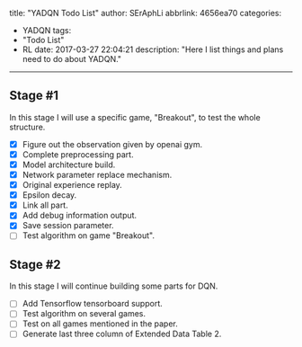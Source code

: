 title: "YADQN Todo List"
author: SErAphLi
abbrlink: 4656ea70
categories:
  - YADQN
tags:
  - "Todo List"
  - RL
date: 2017-03-27 22:04:21
description: "Here I list things and plans need to do about YADQN."
---

## Stage #1

In this stage I will use a specific game, "Breakout", to test the whole structure. 

- [x] Figure out the observation given by openai gym.
- [x] Complete preprocessing part.
- [x] Model architecture build.
- [x] Network parameter replace mechanism.
- [x] Original experience replay.
- [x] Epsilon decay.
- [x] Link all part.
- [x] Add debug information output.
- [x] Save session parameter.
- [ ] Test algorithm on game "Breakout".

## Stage #2

In this stage I will continue building some parts for DQN.

- [ ] Add Tensorflow tensorboard support.
- [ ] Test algorithm on several games.
- [ ] Test on all games mentioned in the paper.
- [ ] Generate last three column of Extended Data Table 2.
